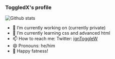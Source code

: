 ### ToggledX's profile


![Github stats](https://github-readme-stats.vercel.app/api?username=ToggledX)

- 🔭 I’m currently working on (currently private)
- 🌱 I’m currently learning css and advanced html
- 📫 How to reach me: Twitter: [ignToggleW](https://twitter.com/ignToggleW)
- 😄 Pronouns: he/him
- 🎉 Happy fatness!
